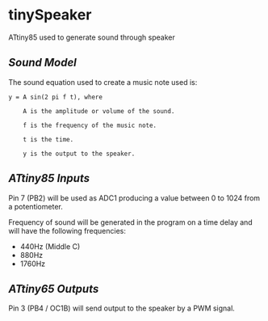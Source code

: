 # tinySpeaker
ATtiny85 used to generate sound through speaker

## *Sound Model*

The sound equation used to create a music note used is:

    y = A sin(2 pi f t), where
    
        A is the amplitude or volume of the sound.
        
        f is the frequency of the music note.
        
        t is the time.
        
        y is the output to the speaker.
        
        
## *ATtiny85 Inputs*

Pin 7 (PB2) will be used as ADC1 producing a value between 0 to 1024 from a potentiometer.

Frequency of sound will be generated in the program on a time delay and will have the following frequencies:
  - 440Hz (Middle C)
  - 880Hz
  - 1760Hz

## *ATtiny65 Outputs*

Pin 3 (PB4 / OC1B) will send output to the speaker by a PWM signal.
